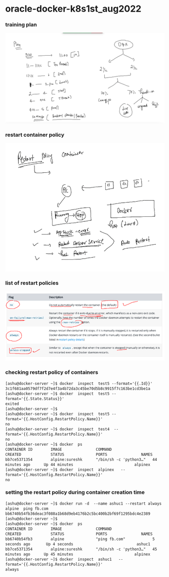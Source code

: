 # oracle-docker-k8s1st_aug2022

### training plan 

<img src="plan.png" />

### restart container policy 

<img src="policy.png" />

### list of restart policies 

<img src="re.png" />

### checking restart policy of containers 

```
[ashu@docker-server ~]$ docker  inspect  test5 --format='{{.Id}}'
3c1f681aa0579df7f2d7e4f3a4b72da3c45be70d5b8c9915f7c163be1cd3be1a
[ashu@docker-server ~]$ docker  inspect  test5 --format='{{.State.Status}}'
exited
[ashu@docker-server ~]$ 
[ashu@docker-server ~]$ docker  inspect  test5 --format='{{.HostConfig.RestartPolicy.Name}}'
no
[ashu@docker-server ~]$ docker  inspect  test4  --format='{{.HostConfig.RestartPolicy.Name}}'
no
[ashu@docker-server ~]$ docker  ps
CONTAINER ID        IMAGE               COMMAND                  CREATED             STATUS              PORTS               NAMES
bb7ce5371354        alpine:sureshk      "/bin/sh -c 'python3…"   44 minutes ago      Up 44 minutes                           alpinex
[ashu@docker-server ~]$ docker  inspect  alpinex   --format='{{.HostConfig.RestartPolicy.Name}}'
no

```

### setting the restart policy during container creation time 

```
[ashu@docker-server ~]$ docker run -d  --name ashuc1 --restart always  alpine  ping fb.com 
bb6740b54fb36deac3f088a1b68d9eb4176b2c5bc400b2bf69f1295bdc4e2389
[ashu@docker-server ~]$ 
[ashu@docker-server ~]$ docker  ps
CONTAINER ID        IMAGE               COMMAND                  CREATED             STATUS              PORTS               NAMES
bb6740b54fb3        alpine              "ping fb.com"            5 seconds ago       Up 4 seconds                            ashuc1
bb7ce5371354        alpine:sureshk      "/bin/sh -c 'python3…"   45 minutes ago      Up 45 minutes                           alpinex
[ashu@docker-server ~]$ docker  inspect  ashuc1   --format='{{.HostConfig.RestartPolicy.Name}}'
always

```





